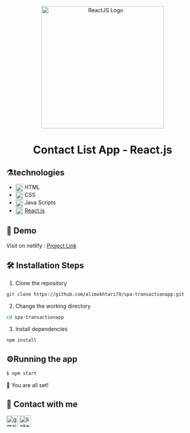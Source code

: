 <p align="center">
  <a href="https://reactjs.org/" target="blank"><img src="https://www.datocms-assets.com/14946/1638186862-reactjs.png" width="320" alt="ReactJS Logo" /></a>
</p>

  <h1 align="center"> 
      Contact List App - React.js
  </h1>
  
  ## ⚗️technologies
- <img alt="html"  src="https://skillicons.dev/icons?i=html" width="20" height="20" align="center" /> HTML
- <img alt="css"  src="https://skillicons.dev/icons?i=css" width="20" height="20" align="center" /> CSS
- <img alt="js"  src="https://skillicons.dev/icons?i=js" width="20" height="20" align="center" /> Java Scripts
- <img alt="react"  src="https://skillicons.dev/icons?i=react" width="20" height="20" align="center" /> [React.js](https://reactjs.org/)



## 🚀 Demo

Visit on netlify : [Project Link](https://transactionapp-alimokhtari79.netlify.app)


## 🛠️ Installation Steps

1. Clone the repository

```bash
git clone https://github.com/alimokhtari79/spa-transactionapp.git
```

2. Change the working directory

```bash
cd spa-transactionapp
```

3. Install dependencies

```bash
npm install
```

## ⚙️Running the app

```bash
$ npm start
```

🌟 You are all set!

## 📮 Contact with me

[<img src='https://img.shields.io/badge/Gmail-D14836?style=for-the-badge&logo=gmail&logoColor=white' alt='gmail' height='30'>](alimokhtari910@yahoo.com)
[<img src='https://img.shields.io/badge/linkedin-%230077B5.svg?style=for-the-badge&logo=linkedin&logoColor=white' alt='linkedin' height='30'>](https://www.linkedin.com/in/alimokhtari79/)
